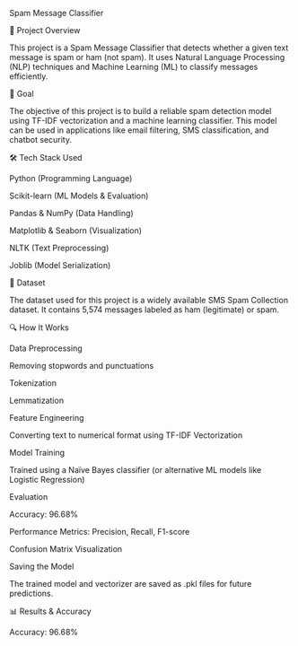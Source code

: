 Spam Message Classifier

📌 Project Overview

This project is a Spam Message Classifier that detects whether a given text message is spam or ham (not spam). It uses Natural Language Processing (NLP) techniques and Machine Learning (ML) to classify messages efficiently.

🎯 Goal

The objective of this project is to build a reliable spam detection model using TF-IDF vectorization and a machine learning classifier. This model can be used in applications like email filtering, SMS classification, and chatbot security.

🛠 Tech Stack Used

Python (Programming Language)

Scikit-learn (ML Models & Evaluation)

Pandas & NumPy (Data Handling)

Matplotlib & Seaborn (Visualization)

NLTK (Text Preprocessing)

Joblib (Model Serialization)

📝 Dataset

The dataset used for this project is a widely available SMS Spam Collection dataset. It contains 5,574 messages labeled as ham (legitimate) or spam.

🔍 How It Works

Data Preprocessing

Removing stopwords and punctuations

Tokenization

Lemmatization

Feature Engineering

Converting text to numerical format using TF-IDF Vectorization

Model Training

Trained using a Naïve Bayes classifier (or alternative ML models like Logistic Regression)

Evaluation

Accuracy: 96.68%

Performance Metrics: Precision, Recall, F1-score

Confusion Matrix Visualization

Saving the Model

The trained model and vectorizer are saved as .pkl files for future predictions.

📊 Results & Accuracy

Accuracy: 96.68%

